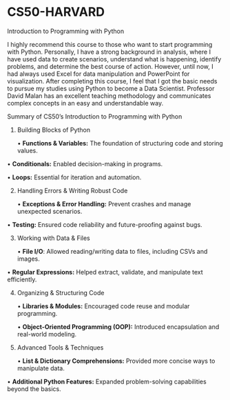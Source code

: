 # CS50-HARVARD
Introduction to Programming with Python

I highly recommend this course to those who want to start programming with Python. Personally, I have a strong background in analysis, where I have used data to create scenarios, understand what is happening, identify problems, and determine the best course of action. However, until now, I had always used Excel for data manipulation and PowerPoint for visualization. After completing this course, I feel that I got the basic needs to pursue my studies using Python to become a Data Scientist. Professor David Malan has an excellent teaching methodology and communicates complex concepts in an easy and understandable way.

Summary of CS50’s Introduction to Programming with Python

1. Building Blocks of Python

	•	**Functions & Variables:** The foundation of structuring code and storing values.

  •	**Conditionals:** Enabled decision-making in programs.

  •	**Loops:** Essential for iteration and automation.

2. Handling Errors & Writing Robust Code

	•	**Exceptions & Error Handling:** Prevent crashes and manage unexpected scenarios.

  •	**Testing:** Ensured code reliability and future-proofing against bugs.

3. Working with Data & Files

	•	**File I/O**: Allowed reading/writing data to files, including CSVs and images.

  •	**Regular Expressions:** Helped extract, validate, and manipulate text efficiently.

4. Organizing & Structuring Code

	•	**Libraries & Modules:** Encouraged code reuse and modular programming.

	•	**Object-Oriented Programming (OOP):** Introduced encapsulation and real-world modeling.

5. Advanced Tools & Techniques

	•	**List & Dictionary Comprehensions:** Provided more concise ways to manipulate data.

  •	**Additional Python Features:** Expanded problem-solving capabilities beyond the basics.
